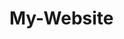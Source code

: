 # My-Website

<!-- <h2>Want to visit my website ?
  Here you go -  <a href="https://kamalpreet-3223.github.io/My-Website/"> MyWebsite</a>
</h2> -->
